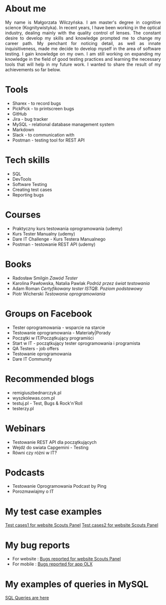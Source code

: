 # About me
<p align="justify"> My name is Małgorzata Wilczyńska. I am master's degree in cognitive science (Kognitywistyka). In recent years, I have been working in the optical industry, dealing mainly with the quality control of lenses. The constant desire to develop my skills and knowledge prompted me to change my career path. My penchant for noticing detail, as well as innate inquisitiveness, made me decide to develop myself in the area of software testing. I gain knowledge on my own. I am still working on expanding my knowledge in the field of good testing practices and learning the necessary tools that will help in my future work.  I wanted to share the result of my achievements so far below.  </p>  

# Tools
* Sharex - to record bugs
* PickPick - to printscreen bugs
* GitHub 
* Jira - bug tracker 
* MySQL - relational database management system
* Markdown 
* Slack - to communication with 
* Postman - testing tool for REST API


# Tech skills
* SQL
* DevTools
* Software Testing
* Creating test cases
* Reporting bugs


# Courses
* Praktyczny kurs testowania oprogramowania (udemy)
* Kurs Tester Manualny (udemy) 
* Dare IT Challenge - Kurs Testera Manualnego
* Postman - testowanie REST API (udemy)

# Books
* Radosław Smilgin <i> Zawód Tester </i>
* Karolina Pawłowska, Natalia Pawlak  <i> Podróż przez świat testowania </i>
* Adam Roman  <i> Certyfikowany tester ISTQB. Poziom podstawowy </i>
* Piotr Wicherski <i> Testowanie oprogramowiania </i>

# Groups on Facebook 
* Tester oprogramowania - wsparcie na starcie
* Testowanie oprogramowania - Materiały|Porady
* Początki w IT/Początkujący programiści
* Start w IT - początkujący tester oprogramowania i programista
* QA Testers - job offers
* Testowanie oprogramowania
* Dare IT Community

# Recommended blogs
* remigiuszbednarczyk.pl
* wyszkolewas.com.pl
* testuj.pl - Test, Bugs & Rock'n'Roll
* testerzy.pl

# Webinars
* Testowanie REST API dla początkujących
* Wejdź do swiata Capgemini - Testing
* Równi czy różni w IT? 

# Podcasts
* Testowanie Oprogramowania Podcast by Ping
* Porozmawiajmy o IT

# My test case examples
<a href="https://docs.google.com/document/d/1KLlXG0RL4-T7nHTPo6zspLucS6xVG6TfHPNA07nkMxI/edit?usp=share_link">Test cases1 for website Scouts Panel</a>
<a href="https://docs.google.com/document/d/1CNPNyylv6ZaZmLQT4OpxHFPM2xqZSXFhQAraRhrHy-g/edit?usp=share_link">Test cases2 for website Scouts Panel</a>

# My bug reports
* For website : <a href="http://pasja-informatyki.pl">Bugs reported for website Scouts Panel</a>
* For mobile : <a href="http://pasja-informatyki.pl">Bugs reported for app OLX</a>

# My examples of queries in MySQL

<a href="https://docs.google.com/document/d/1BObVkVdZNA2CyloSpWYX1wqovvJguQt-txr2Wzv3u6s/edit?usp=share_link "> SQL Queries are here</a>

